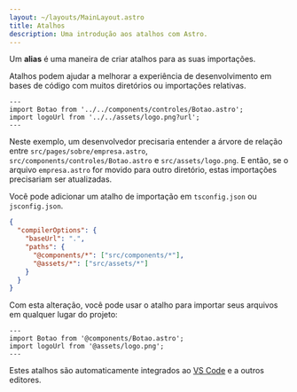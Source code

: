 ```yaml
---
layout: ~/layouts/MainLayout.astro
title: Atalhos
description: Uma introdução aos atalhos com Astro.
---
```


Um **alias** é uma maneira de criar atalhos para as suas importações.

Atalhos podem ajudar a melhorar a experiência de desenvolvimento em bases de código com muitos diretórios ou importações relativas.

```astro title="src/pages/sobre/empresa.astro" del="../../components" del="../../assets"
---
import Botao from '../../components/controles/Botao.astro';
import logoUrl from '../../assets/logo.png?url';
---
```

Neste exemplo, um desenvolvedor precisaria entender a árvore de relação entre `src/pages/sobre/empresa.astro`, `src/components/controles/Botao.astro` e `src/assets/logo.png`. E então, se o arquivo `empresa.astro` for movido para outro diretório, estas importações precisariam ser atualizadas.


Você pode adicionar um atalho de importação em `tsconfig.json` ou `jsconfig.json`.

```json title="tsconfig.json" ins={5-6}
{
  "compilerOptions": {
    "baseUrl": ".",
    "paths": {
      "@components/*": ["src/components/*"],
      "@assets/*": ["src/assets/*"]
    }
  }
}
```

Com esta alteração, você pode usar o atalho para importar seus arquivos em qualquer lugar do projeto:

```astro title="src/pages/sobre/empresa.astro" ins="@components" ins="@assets"
---
import Botao from '@components/Botao.astro';
import logoUrl from '@assets/logo.png';
---
```

Estes atalhos são automaticamente integrados ao [VS Code](https://code.visualstudio.com/docs/languages/jsconfig) e a outros editores.
